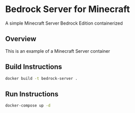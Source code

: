 
# Bedrock Server for Minecraft

A simple Minecraft Server Bedrock Edition containerized

## Overview

This is an example of a Minecraft Server container

## Build Instructions

``` bash
docker build -t bedrock-server .
```

## Run Instructions

``` bash
docker-compose up -d
```

